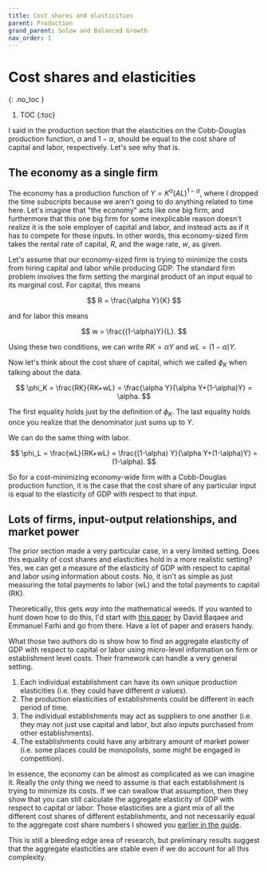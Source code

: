 ```yaml
---
title: Cost shares and elasticities
parent: Production
grand_parent: Solow and Balanced Growth
nav_order: 1
---
```


# Cost shares and elasticities
{: .no_toc }

1. TOC 
{:toc}

I said in the production section that the elasticities on the Cobb-Douglas production function, $\alpha$ and $1-\alpha$, should be equal to the cost share of capital and labor, respectively. Let's see why that is.

## The economy as a single firm
The economy has a production function of $Y = K^{\alpha}(AL)^{1-\alpha}$, where I dropped the time subscripts because we aren't going to do anything related to time here. Let's imagine that "the economy" acts like one big firm, and furthermore that this one big firm for some inexplicable reason doesn't realize it is the sole employer of capital and labor, and instead acts as if it has to compete for those inputs. In other words, this economy-sized firm takes the rental rate of capital, $R$, and the wage rate, $w$, as given. 

Let's assume that our economy-sized firm is trying to minimize the costs from hiring capital and labor while producing GDP. The standard firm problem involves the firm setting the marginal product of an input equal to its marginal cost. For capital, this means

$$
R = \frac{\alpha Y}{K}
$$

and for labor this means

$$
w = \frac{(1-\alpha)Y}{L}.
$$

Using these two conditions, we can write $RK = \alpha Y$ and $wL = (1-\alpha)Y$. 

Now let's think about the cost share of capital, which we called $\phi_K$ when talking about the data. 

$$
\phi_K = \frac{RK}{RK+wL} = \frac{\alpha Y}{\alpha Y+(1-\alpha)Y} = \alpha.
$$

The first equality holds just by the definition of $\phi_K$. The last equality holds once you realize that the denominator just sums up to $Y$.

We can do the same thing with labor.

$$
\phi_L = \frac{wL}{RK+wL} = \frac{(1-\alpha) Y}{\alpha Y+(1-\alpha)Y} = (1-\alpha).
$$

So for a cost-minimizing economy-wide firm with a Cobb-Douglas production function, it is the case that the cost share of any particular input is equal to the elasticity of GDP with respect to that input. 

## Lots of firms, input-output relationships, and market power
The prior section made a very particular case, in a very limited setting. Does this equality of cost shares and elasticities hold in a more realistic setting? Yes, we can get a measure of the elasticity of GDP with respect to capital and labor using information about costs. No, it isn't as simple as just measuring the total payments to labor (wL) and the total payments to capital (RK). 

Theoretically, this gets *way* into the mathematical weeds. If you wanted to hunt down how to do this, I'd start with [this paper](https://ideas.repec.org/p/nbr/nberwo/25688.html) by David Baqaee and Emmanuel Farhi and go from there. Have a lot of paper and erasers handy.

What those two authors do is show how to find an aggregate elasticity of GDP with respect to capital or labor using micro-level information on firm or establishment level costs. Their framework can handle a very general setting.

1. Each individual establishment can have its own unique production elasticities (i.e. they could have different $\alpha$ values).
2. The production elasticities of establishments could be different in each period of time. 
3. The individual establishments may act as suppliers to one another (i.e. they may not just use capital and labor, but also inputs purchased from other establishments).
4. The establishments could have any arbitrary amount of market power (i.e. some places could be monopolists, some might be engaged in competition).

In essence, the economy can be almost as complicated as we can imagine it. Really the only thing we need to assume is that each establishment is trying to minimize its costs. If we can swallow that assumption, then they show that you can still calculate the aggregate elasticity of GDP with respect to capital or labor. Those elasticities are a giant mix of all the different cost shares of different establishments, and not necessarily equal to the aggregate cost share numbers I showed you [earlier in the guide](http://growthecon.com/StudyGuide/facts/income.html#labors-share-of-costs).

This is still a bleeding edge area of research, but preliminary results suggest that the aggregate elasticities are stable even if we do account for all this complexity. 
